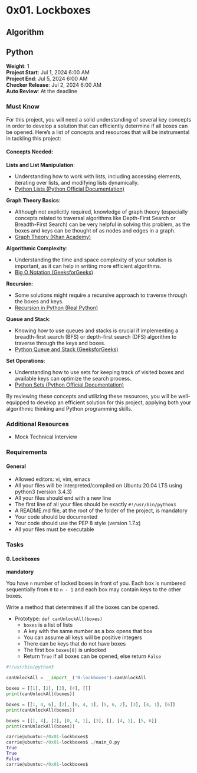 # 0x01. Lockboxes
## Algorithm
## Python
**Weight**: 1  
**Project Start**: Jul 1, 2024 6:00 AM  
**Project End**: Jul 5, 2024 6:00 AM  
**Checker Release**: Jul 2, 2024 6:00 AM  
**Auto Review**: At the deadline  

### Must Know
For this project, you will need a solid understanding of several key concepts in order to develop a solution that can efficiently determine if all boxes can be opened. Here’s a list of concepts and resources that will be instrumental in tackling this project:

#### Concepts Needed:
**Lists and List Manipulation**:
- Understanding how to work with lists, including accessing elements, iterating over lists, and modifying lists dynamically.
- [Python Lists (Python Official Documentation)](https://docs.python.org/3/tutorial/datastructures.html)

**Graph Theory Basics**:
- Although not explicitly required, knowledge of graph theory (especially concepts related to traversal algorithms like Depth-First Search or Breadth-First Search) can be very helpful in solving this problem, as the boxes and keys can be thought of as nodes and edges in a graph.
- [Graph Theory (Khan Academy)](https://www.khanacademy.org/computing/computer-science/algorithms)

**Algorithmic Complexity**:
- Understanding the time and space complexity of your solution is important, as it can help in writing more efficient algorithms.
- [Big O Notation (GeeksforGeeks)](https://www.geeksforgeeks.org/analysis-of-algorithms-set-1-asymptotic-analysis/)

**Recursion**:
- Some solutions might require a recursive approach to traverse through the boxes and keys.
- [Recursion in Python (Real Python)](https://realpython.com/python-recursion/)

**Queue and Stack**:
- Knowing how to use queues and stacks is crucial if implementing a breadth-first search (BFS) or depth-first search (DFS) algorithm to traverse through the keys and boxes.
- [Python Queue and Stack (GeeksforGeeks)](https://www.geeksforgeeks.org/queue-in-python/)

**Set Operations**:
- Understanding how to use sets for keeping track of visited boxes and available keys can optimize the search process.
- [Python Sets (Python Official Documentation)](https://docs.python.org/3/tutorial/datastructures.html#sets)

By reviewing these concepts and utilizing these resources, you will be well-equipped to develop an efficient solution for this project, applying both your algorithmic thinking and Python programming skills.

### Additional Resources
- Mock Technical Interview

### Requirements
#### General
- Allowed editors: vi, vim, emacs
- All your files will be interpreted/compiled on Ubuntu 20.04 LTS using python3 (version 3.4.3)
- All your files should end with a new line
- The first line of all your files should be exactly `#!/usr/bin/python3`
- A README.md file, at the root of the folder of the project, is mandatory
- Your code should be documented
- Your code should use the PEP 8 style (version 1.7.x)
- All your files must be executable

### Tasks
#### 0. Lockboxes
**mandatory**

You have `n` number of locked boxes in front of you. Each box is numbered sequentially from `0` to `n - 1` and each box may contain keys to the other boxes.

Write a method that determines if all the boxes can be opened.

- Prototype: `def canUnlockAll(boxes)`
  - `boxes` is a list of lists
  - A key with the same number as a box opens that box
  - You can assume all keys will be positive integers
  - There can be keys that do not have boxes
  - The first box `boxes[0]` is unlocked
  - Return `True` if all boxes can be opened, else return `False`

```python
#!/usr/bin/python3

canUnlockAll = __import__('0-lockboxes').canUnlockAll

boxes = [[1], [2], [3], [4], []]
print(canUnlockAll(boxes))

boxes = [[1, 4, 6], [2], [0, 4, 1], [5, 6, 2], [3], [4, 1], [6]]
print(canUnlockAll(boxes))

boxes = [[1, 4], [2], [0, 4, 1], [3], [], [4, 1], [5, 6]]
print(canUnlockAll(boxes))

carrie@ubuntu:~/0x01-lockboxes$
carrie@ubuntu:~/0x01-lockboxes$ ./main_0.py
True
True
False
carrie@ubuntu:~/0x01-lockboxes$
